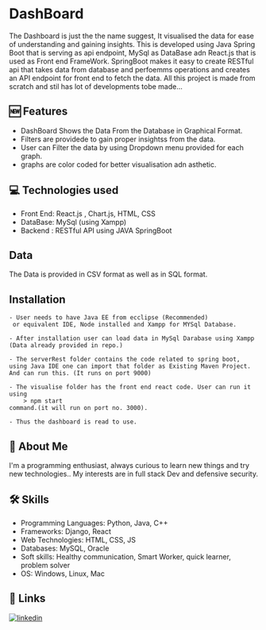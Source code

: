 # DashBoard

The Dashboard is just the the name suggest, It visualised the data for ease of understanding and gaining insights.
This is developed using Java Spring Boot that is serving as  api endpoint, MySql as DataBase adn React.js that is used as Front end FrameWork. SpringBoot makes it easy to create RESTful api that takes data from database and perfoemms operations and creates an API endpoint for front end to fetch the data. All this project is made from scratch and stil has lot of developments tobe made... 


## 🆕 Features

- DashBoard Shows the Data From the Database in Graphical Format.
- Filters are providede to gain proper insightss from the data.
- User can Filter the data by using Dropdown menu provided for each graph.
- graphs are color coded for better visualisation adn asthetic.


## 💻 Technologies used
 - Front End: React.js , Chart.js, HTML, CSS
 - DataBase: MySql (using Xampp)
 - Backend : RESTful API using JAVA SpringBoot

## Data
 The Data is provided in CSV format as well as in SQL format.

## Installation
    - User needs to have Java EE from ecclipse (Recommended)
     or equivalent IDE, Node installed and Xampp for MYSql Database.
     
    - After installation user can load data in MySql Darabase using Xampp (Data already provided in repo.)

    - The serverRest folder contains the code related to spring boot, using Java IDE one can import that folder as Existing Maven Project. And can run this. (It runs on port 9000)

    - The visualise folder has the front end react code. User can run it using 
        > npm start
    command.(it will run on port no. 3000).

    - Thus the dashboard is read to use.

## 🚀 About Me

I'm a programming enthusiast, always curious to learn new things and try new technologies.. My interests are in full stack Dev and defensive security. 

## 🛠 Skills

- Programming Languages: Python, Java, C++
- Frameworks: Django, React
- Web Technologies: HTML, CSS, JS
- Databases: MySQL, Oracle
- Soft skills: Healthy communication, Smart Worker, quick learner, problem solver
- OS: Windows, Linux, Mac

## 🔗 Links

[![linkedin](https://img.shields.io/badge/linkedin-0A66C2?style=for-the-badge&logo=linkedin&logoColor=white)](https://www.linkedin.com/in/this-darshiii/)
